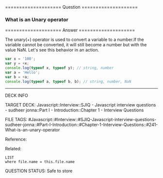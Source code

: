 ==================== Question ====================  

### What is an Unary operator  

==================== Answer ====================  

The unary(+) operator is used to convert a variable to a number.If the variable
cannot be converted, it will still become a number but with the value NaN. Let's
see this behavior in an action.

```javascript
var x = '100';
var y = +x;
console.log(typeof x, typeof y); // string, number
var a = 'Hello';
var b = +a;
console.log(typeof a, typeof b, b); // string, number, NaN
```

---

DECK INFO

TARGET DECK: Javascript::Interview::SJIQ - Javascript interview questions -
sudheer jonna::Part I - Introduction::Chapter 1 - Interview Questions

FILE TAGS:
#Javascript::#Interview::#SJIQ-Javascript-interview-questions-sudheer-jonna::#Part-I-Introduction::#Chapter-1-Interview-Questions::#241-What-is-an-unary-operator

Reference:

Related:

```dataview
LIST
where file.name = this.file.name
```

QUESTION STATUS: Safe to store
